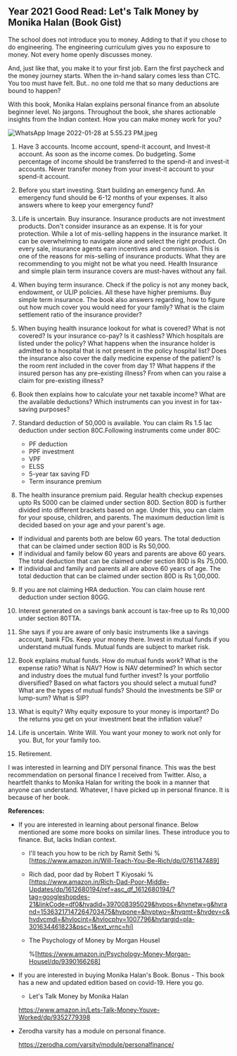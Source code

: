 ## Year 2021 Good Read: Let's Talk Money by Monika Halan (Book Gist)

The school does not introduce you to money. Adding to that if you chose to do engineering. The engineering curriculum gives you no exposure to money. Not every home openly discusses money.

And, just like that, you make it to your first job. Earn the first paycheck and the money journey starts. When the in-hand salary comes less than CTC. You too must have felt. But.. no one told me that so many deductions are bound to happen?

With this book, Monika Halan explains personal finance from an absolute beginner level. No jargons. Throughout the book, she shares actionable insights from the Indian context. How you can make money work for you?


![WhatsApp Image 2022-01-28 at 5.55.23 PM.jpeg](https://cdn.hashnode.com/res/hashnode/image/upload/v1643372795923/Bhz93ghLd.jpeg)


1. Have 3 accounts. Income account, spend-it account, and Invest-it account. As soon as the income comes. Do budgeting. Some percentage of income should be transferred to the spend-it and invest-it accounts. Never transfer money from your invest-it account to your spend-it account.

2. Before you start investing. Start building an emergency fund. An emergency fund should be 6-12 months of your expenses. It also answers where to keep your emergency fund?

3. Life is uncertain. Buy insurance. Insurance products are not investment products. Don't consider insurance as an expense. It is for your protection. While a lot of mis-selling happens in the insurance market. It can be overwhelming to navigate alone and select the right product. On every sale, insurance agents earn incentives and commission. This is one of the reasons for mis-selling of insurance products. What they are recommending to you might not be what you need. Health Insurance and simple plain term insurance covers are must-haves without any fail.

4.  When buying term insurance. Check if the policy is not any money back, endowment, or ULIP policies. All these have higher premiums. Buy simple term insurance. The book also answers regarding, how to figure out how much cover you would need for your family? What is the claim settlement ratio of the insurance provider?

5. When buying health insurance lookout for what is covered? What is not covered? Is your insurance co-pay? Is it cashless? Which hospitals are listed under the policy? What happens when the insurance holder is admitted to a hospital that is not present in the policy hospital list? Does the insurance also cover the daily medicine expense of the patient? Is the room rent included in the cover from day 1? What happens if the insured person has any pre-existing illness? From when can you raise a claim for pre-existing illness?

6. Book then explains how to calculate your net taxable income? What are the available deductions? Which instruments can you invest in for tax-saving purposes?

7. Standard deduction of 50,000 is available. You can claim Rs 1.5 lac deduction under section 80C.Following instruments come under 80C:

    - PF deduction
    - PPF investment
    - VPF
    - ELSS
    - 5-year tax saving FD
    - Term insurance premium 

8. The health insurance premium paid. Regular health checkup expenses upto Rs 5000 can be claimed under section 80D. Section 80D is further divided into different brackets based on age. Under this, you can claim for your spouse, children, and parents. The maximum deduction limit is decided based on your age and your parent's age.  

  - If individual and parents both are below 60 years. The total deduction that can be claimed under section 80D is Rs 50,000. 
  - If individual and family below 60 years and parents are above 60 years. The total deduction that can be claimed under section 80D is Rs 75,000.
  - If individual and family and parents all are above 60 years of age. The total deduction that can be claimed under section 80D is Rs 1,00,000.

9. If you are not claiming HRA deduction. You can claim house rent deduction under section 80GG.

10. Interest generated on a savings bank account is tax-free up to Rs 10,000 under section 80TTA.

11. She says if you are aware of only basic instruments like a savings account, bank FDs. Keep your money there. Invest in mutual funds if you understand mutual funds. Mutual funds are subject to market risk.

12. Book explains mutual funds. How do mutual funds work? What is the expense ratio? What is NAV? How is NAV determined? In which sector and industry does the mutual fund further invest? Is your portfolio diversified? Based on what factors you should select a mutual fund? What are the types of mutual funds? Should the investments be SIP or lump-sum? What is SIP?

13. What is equity? Why equity exposure to your money is important? Do the returns you get on your investment beat the inflation value?

14. Life is uncertain. Write Will. You want your money to work not only for you. But, for your family too.

15. Retirement.  

I was interested in learning and DIY personal finance. This was the best recommendation on personal finance I received from Twitter. Also, a heartfelt thanks to Monika Halan for writing the book in a manner that anyone can understand. Whatever, I have picked up in personal finance. It is because of her book. 

**References:**

- If you are interested in learning about personal finance. Below mentioned are some more books on similar lines. These introduce you to finance. But, lacks Indian context. 

   - I'll teach you how to be rich by Ramit Sethi 
    %[https://www.amazon.in/Will-Teach-You-Be-Rich/dp/0761147489]

   - Rich dad, poor dad by Robert T Kiyosaki 
   %[https://www.amazon.in/Rich-Dad-Poor-Middle-Updates/dp/1612680194/ref=asc_df_1612680194/?tag=googleshopdes-21&linkCode=df0&hvadid=397008395029&hvpos=&hvnetw=g&hvrand=15363217147264703475&hvpone=&hvptwo=&hvqmt=&hvdev=c&hvdvcmdl=&hvlocint=&hvlocphy=1007796&hvtargid=pla-301634461823&psc=1&ext_vrnc=hi]

   - The Psychology of Money by Morgan Housel

       %[https://www.amazon.in/Psychology-Money-Morgan-Housel/dp/9390166268] 

- If you are interested in buying Monika Halan's Book. Bonus - This book has a new and updated edition based on covid-19. Here you go.

   - Let's Talk Money by Monika Halan

   https://www.amazon.in/Lets-Talk-Money-Youve-Worked/dp/9352779398

- Zerodha varsity has a module on personal finance. 

  https://zerodha.com/varsity/module/personalfinance/








  

